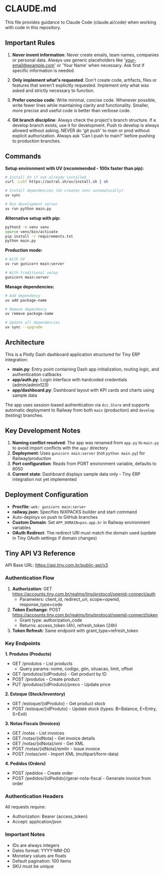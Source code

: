 # CLAUDE.md

This file provides guidance to Claude Code (claude.ai/code) when working with code in this repository.

## Important Rules

1. **Never invent information**: Never create emails, team names, companies or personal data. Always use generic placeholders like 'your-email@example.com' or 'Your Name' when necessary. Ask first if specific information is needed.

2. **Only implement what's requested**: Don't create code, artifacts, files or features that weren't explicitly requested. Implement only what was asked and strictly necessary to function.

3. **Prefer concise code**: Write minimal, concise code. Whenever possible, write fewer lines while maintaining clarity and functionality. Smaller, more precise and useful code is better than verbose code.

4. **Git branch discipline**: Always check the project's branch structure. If a develop branch exists, use it for development. Push to develop is always allowed without asking. NEVER do 'git push' to main or prod without explicit authorization. Always ask 'Can I push to main?' before pushing to production branches.

## Commands

**Setup environment with UV (recommended - 100x faster than pip):**
```bash
# Install UV if not already installed
curl -LsSf https://astral.sh/uv/install.sh | sh

# Install dependencies (UV creates venv automatically)
uv sync

# Run development server
uv run python main.py
```

**Alternative setup with pip:**
```bash
python3 -m venv venv
source venv/bin/activate
pip install -r requirements.txt
python main.py
```

**Production mode:**
```bash
# With UV
uv run gunicorn main:server

# With traditional setup
gunicorn main:server
```

**Manage dependencies:**
```bash
# Add dependency
uv add package-name

# Remove dependency
uv remove package-name

# Update all dependencies
uv sync --upgrade
```

## Architecture

This is a Plotly Dash dashboard application structured for Tiny ERP integration:

- **main.py**: Entry point containing Dash app initialization, routing logic, and authentication callbacks
- **app/auth.py**: Login interface with hardcoded credentials (admin/admin123)
- **app/dashboard.py**: Dashboard layout with KPI cards and charts using sample data

The app uses session-based authentication via `dcc.Store` and supports automatic deployment to Railway from both `main` (production) and `develop` (testing) branches.

## Key Development Notes

1. **Naming conflict resolved**: The app was renamed from `app.py` to `main.py` to avoid import conflicts with the `app/` directory
2. **Deployment**: Uses `gunicorn main:server` (not `python main.py`) for Railway/production
3. **Port configuration**: Reads from PORT environment variable, defaults to 8050
4. **Current state**: Dashboard displays sample data only - Tiny ERP integration not yet implemented

## Deployment Configuration

- **Procfile**: `web: gunicorn main:server`
- **railway.json**: Specifies NIXPACKS builder and start command
- Auto-deploys on push to GitHub branches
- **Custom Domain**: Set `APP_DOMAIN=pxn.app.br` in Railway environment variables
- **OAuth Redirect**: The redirect URI must match the domain used (update in Tiny OAuth settings if domain changes)

## Tiny API V3 Reference

API Base URL: https://api.tiny.com.br/public-api/v3

### Authentication Flow
1. **Authorization**: GET https://accounts.tiny.com.br/realms/tiny/protocol/openid-connect/auth
   - Parameters: client_id, redirect_uri, scope=openid, response_type=code
2. **Token Exchange**: POST https://accounts.tiny.com.br/realms/tiny/protocol/openid-connect/token
   - Grant type: authorization_code
   - Returns: access_token (4h), refresh_token (24h)
3. **Token Refresh**: Same endpoint with grant_type=refresh_token

### Key Endpoints

**1. Produtos (Products)**
- GET /produtos - List products
  - Query params: nome, codigo, gtin, situacao, limit, offset
- GET /produtos/{idProduto} - Get product by ID
- POST /produtos - Create product
- PUT /produtos/{idProduto}/preco - Update price

**2. Estoque (Stock/Inventory)**
- GET /estoque/{idProduto} - Get product stock
- POST /estoque/{idProduto} - Update stock (types: B=Balance, E=Entry, S=Exit)

**3. Notas Fiscais (Invoices)**
- GET /notas - List invoices
- GET /notas/{idNota} - Get invoice details
- GET /notas/{idNota}/xml - Get XML
- POST /notas/{idNota}/emitir - Issue invoice
- POST /notas/xml - Import XML (multipart/form-data)

**4. Pedidos (Orders)**
- POST /pedidos - Create order
- POST /pedidos/{idPedido}/gerar-nota-fiscal - Generate invoice from order

### Authentication Headers
All requests require:
- Authorization: Bearer {access_token}
- Accept: application/json

### Important Notes
- IDs are always integers
- Dates format: YYYY-MM-DD
- Monetary values are floats
- Default pagination: 100 items
- SKU must be unique
